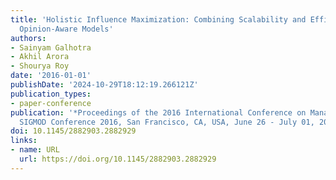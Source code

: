 ```yaml
---
title: 'Holistic Influence Maximization: Combining Scalability and Efficiency with
  Opinion-Aware Models'
authors:
- Sainyam Galhotra
- Akhil Arora
- Shourya Roy
date: '2016-01-01'
publishDate: '2024-10-29T18:12:19.266121Z'
publication_types:
- paper-conference
publication: '*Proceedings of the 2016 International Conference on Management of Data,
  SIGMOD Conference 2016, San Francisco, CA, USA, June 26 - July 01, 2016*'
doi: 10.1145/2882903.2882929
links:
- name: URL
  url: https://doi.org/10.1145/2882903.2882929
---
```

